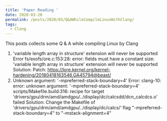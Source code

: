 ```yaml
---
title: 'Paper Reading '
date: 2020-03-20
permalink: /posts/2020/03/Q&AWhileCompileLinuxWithClang/
tags:
  - Clang 
---
```

This posts collects some Q & A while compiling Linux by Clang

1. 'variable length array in structure' extension will never be supported
Error fs/exofs/ore.c:153:28: error: fields must have a constant size: 'variable length array in structure' extension will never be supported
Solution: Patch: https://lore.kernel.org/kernel-hardening/20180418163546.GA45794@beast/
2. Unknown argument: '-mpreferred-stack-boundary=4'
Error: 
clang-10: error: unknown argument: '-mpreferred-stack-boundary=4'
scripts/Makefile.build:316: recipe for target 'drivers/gpu/drm/amd/amdgpu/../display/dc/calcsdd/dcn_calcdcs.o' failed
Solution: Change the Makefile of 'drivers/gpu/drm/amd/amdgpu/../display/dc/calcs/’ flag "-mpreferred-stack-boundary=4" to "-mstack-alignment=4"
